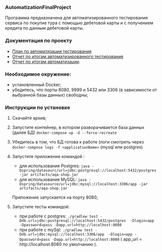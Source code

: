 ### AutomatizationFinalProject

Программа предназначена для автоматизированного тестирования сервиса по покупке тура с помощью дебетовой карты и с получением кредита
по данным дебетовой карты. 

### Документация по проекту 
  * [План по автоматизации тестирования](https://github.com/frantzev/diploma/blob/master/docs/plan.md)
  * [Отчет по итогам автоматизированного тестирования](https://github.com/AnnaPo-hub/.../Report.md)
  * [Отчет по итогам автоматизации](https://github.com/.../Summary.md). 

     
### Необходимое окружение: 
 * установленный  Docker; 
 * убедитесь, что  порты  8080, 9999 и 5432 или 3306 (в зависимости от выбранной базы данных) свободны; 

### Инструкции по установке 
1. Скачайте архив;
1. Запустите контейнер, в котором разворачивается база данных (далее БД) `docker-compose up -d --force-recreate`
1. Убедитесь в том, что БД готова к работе (логи смотреть через `docker-compose logs -f <applicationName>` (mysql или postgres)  
1. Запустите приложение командой :
    * для использования Postgres: `java -Dspring/datasourc/url=jdbc:postgresql://localhost:5432/postgres -jar artifacts/aqa-shop.jar` 
    * для использования MySQL: `java -Dspring/datasource/url=jdbc:mysql://localhost:3306/app -jar artifacts/aqa-shop.jar` 
     
   Приложение запускается на порту 8080; 
  
1. Запустите тесты командой: 
    * при работе с postgres: `./gradlew test -Ddb.url=jdbc:postgresql://localhost:5432/postgres  -Dlogin=app -Dpassword=pass -Dapp.url=http://localhost:8080` 
    * при работе с mySql: `./gradlew test -Ddb.url=jdbc:mysql://localhost:3306/app  -Dlogin=app -Dpassword=pass -Dapp.url=http://localhost:8080` 
    ( app_url = http://localhost:8080 по умолчанию ).
  
